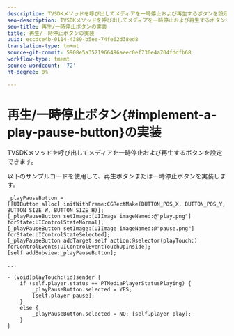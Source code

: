 ```yaml
---
description: TVSDKメソッドを呼び出してメディアを一時停止および再生するボタンを設定できます。
seo-description: TVSDKメソッドを呼び出してメディアを一時停止および再生するボタンを設定できます。
seo-title: 再生/一時停止ボタンの実装
title: 再生/一時停止ボタンの実装
uuid: eccdce4b-0114-4389-b5ee-74fe62d38ed8
translation-type: tm+mt
source-git-commit: 5908e5a3521966496aeec0ef730e4a704fddfb68
workflow-type: tm+mt
source-wordcount: '72'
ht-degree: 0%

---
```



# 再生/一時停止ボタン{#implement-a-play-pause-button}の実装

TVSDKメソッドを呼び出してメディアを一時停止および再生するボタンを設定できます。

以下のサンプルコードを使用して、再生ボタンまたは一時停止ボタンを実装します。

<!--<a id="example_BC2632D673FE451190A30A23145090D0"></a>-->

```
_playPauseButton =  
[[UIButton alloc] initWithFrame:CGRectMake(BUTTON_POS_X, BUTTON_POS_Y, BUTTON_SIZE_W, BUTTON_SIZE_H)]; 
[_playPauseButton setImage:[UIImage imageNamed:@"play.png"] forState:UIControlStateNormal];  
[_playPauseButton setImage:[UIImage imageNamed:@"pause.png"] forState:UIControlStateSelected]; 
[_playPauseButton addTarget:self action:@selector(playTouch:) forControlEvents:UIControlEventTouchUpInside]; 
[self addSubview:_playPauseButton]; 
 
... 
 
- (void)playTouch:(id)sender { 
    if (self.player.status == PTMediaPlayerStatusPlaying) { 
        _playPauseButton.selected = YES;  
        [self.player pause]; 
    } 
    else { 
        _playPauseButton.selected = NO; [self.player play]; 
    } 
} 
```

